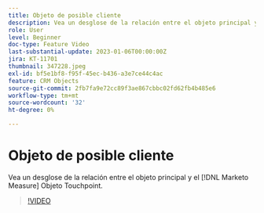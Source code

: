 ```yaml
---
title: Objeto de posible cliente
description: Vea un desglose de la relación entre el objeto principal y el [!DNL Marketo Measure] Objeto Touchpoint.
role: User
level: Beginner
doc-type: Feature Video
last-substantial-update: 2023-01-06T00:00:00Z
jira: KT-11701
thumbnail: 347228.jpeg
exl-id: bf5e1bf8-f95f-45ec-b436-a3e7ce44c4ac
feature: CRM Objects
source-git-commit: 2fb7fa9e72cc89f3ae867cbbc02fd62fb4b485e6
workflow-type: tm+mt
source-wordcount: '32'
ht-degree: 0%

---
```


# Objeto de posible cliente

Vea un desglose de la relación entre el objeto principal y el [!DNL Marketo Measure] Objeto Touchpoint.

>[!VIDEO](https://video.tv.adobe.com/v/347228/?quality=12&learn=on)
